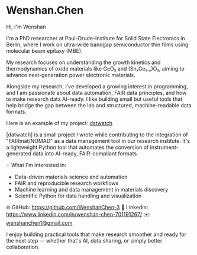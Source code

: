 # Wenshan.Chen

Hi, I'm Wenshan

I'm a PhD researcher at Paul-Drude-Institute for Solid State Electronics in Berlin, where I work on ultra-wide bandgap semiconductor thin films using molecular beam epitaxy (MBE).  

My research focuses on understanding the growth kinetics and thermodynamics of oxide materials like GeO₂ and (SnₓGe₁₋ₓ)O₂, aiming to advance next-generation power electronic materials.

Alongside my research, I've developed a growing interest in programming, and I am passionate about data automation, FAIR data principles, and how to make research data AI-ready. I like building small but useful tools that help bridge the gap between the lab and structured, machine-readable data formats.

Here is an example of my project: [datwatch]([https://github.com/YourUsername/datwatch](https://github.com/WenshanChen-3/lab-data-automation.git))

[datwatch] is a small project I wrote while contributing to the integration of  "FAIRmat/NOMAD" as a data management tool in our research institute.  It's a lightweight Python tool that automates the conversion of instrument-generated data into AI-ready, FAIR-compliant formats.


💡 What I'm interested in:
- Data-driven materials science and automation  
- FAIR and reproducible research workflows  
- Machine learning and data management in materials discovery  
- Scientific Python for data handling and visualization  


🌐 GitHub: https://github.com/WenshanChen-3
💼 LinkedIn: https://www.linkedin.com/in/wenshan-chen-701191267/
✉️ wenshanchen1@gmail.com 

I enjoy building practical tools that make research smoother and ready for the next step — whether that's AI, data sharing, or simply better collaboration.
